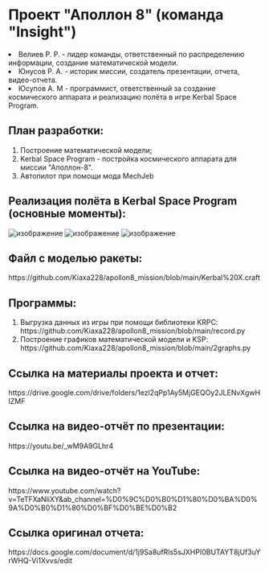 <h1>Проект "Аполлон 8" (команда "Insight")</h1>

<p>
  <li>Велиев Р. Р. - лидер команды, ответственный по распределению информации, создание математической модели.
</li>
  <li>Юнусов Р. А. - историк миссии, создатель презентации, отчета, видео-отчета.
</li>
  <li>Юсупов А. М - программист, ответственный за создание космического аппарата и реализацию полёта в игре Kerbal Space Program.</li>
</p>

<h2>План разработки:</h2>
<ol>
  <li>Построение математической модели;</li>
  <li>Kerbal Space Program - постройка космического аппарата для миссии "Аполлон-8". </li>
  <li>Автопилот при помощи мода MесhJeb</li>
</ol>

<h2>Реализация полёта в Kerbal Space Program (основные моменты):</h2>

![изображение](https://github.com/Kiaxa228/apollon8_mission/assets/42683382/9b52ee9c-90cf-4023-8b6c-654ee2898ce4)
![изображение](https://github.com/Kiaxa228/apollon8_mission/assets/42683382/6f40b472-5e62-44f9-b97f-e10a88206fd2)
![изображение](https://github.com/Kiaxa228/apollon8_mission/assets/42683382/cfee2973-cbc3-407f-b998-5365e3f72349)

<h2>Файл с моделью ракеты:</h2>
https://github.com/Kiaxa228/apollon8_mission/blob/main/Kerbal%20X.craft

<h2>Программы:</h2>
<ol>
  <li>Выгрузка данных из игры при помощи библиотеки KRPC: https://github.com/Kiaxa228/apollon8_mission/blob/main/record.py</li>
  <li>Построение графиков математической модели и KSP: https://github.com/Kiaxa228/apollon8_mission/blob/main/2graphs.py</li>
</ol>

<h2>Ссылка на материалы проекта и отчет:</h2>
https://drive.google.com/drive/folders/1ezl2qPp1Ay5MjGEQOy2JLENvXgwHIZMF

<h2>Ссылка на видео-отчёт по презентации:</h2>
https://youtu.be/_wM9A9GLhr4

<h2>Ссылка на видео-отчёт на YouTube:</h2>
https://www.youtube.com/watch?v=TeTFXaNliXY&ab_channel=%D0%9C%D0%B0%D1%80%D0%BA%D0%9A%D0%B0%D1%80%D0%BF%D0%BE%D0%B2

<h2>Ссылка оригинал отчета:</h2>
https://docs.google.com/document/d/1j9Sa8ufRls5sJXHPI0BUTAYT8jUf3uYrWHQ-Vi1Xvvs/edit

